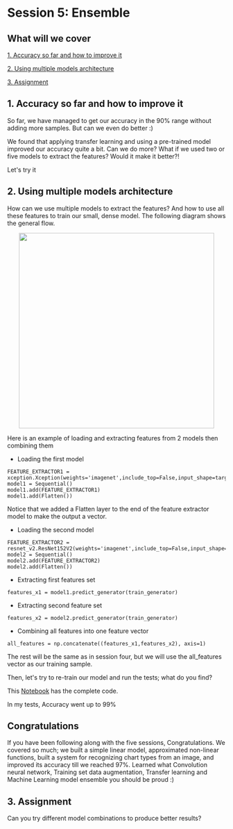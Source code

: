 # Session 5: Ensemble 

## What will we cover

[1. Accuracy so far and how to improve it](#1-accuracy-so-far-and-how-to-improve-it)

[2. Using multiple models architecture](#2-using-multiple-models-architecture)

[3. Assignment](#3-assignment)

## 1. Accuracy so far and how to improve it

So far, we have managed to get our accuracy in the 90% range without adding more samples. But can we even do better :)

We found that applying transfer learning and using a pre-trained model improved our accuracy quite a bit. Can we do more? What if we used two or five models to extract the features? Would it make it better?!

Let's try it

## 2. Using multiple models architecture

How can we use multiple models to extract the features? And how to use all these features to train our small, dense model. The following diagram shows the general flow.

<p align="center"> 
<img src="images/ensemble.png" height="450" >
</p>

Here is an example of loading and extracting features from 2 models then combining them  

- Loading the first model 

~~~~{.python}
FEATURE_EXTRACTOR1 = xception.Xception(weights='imagenet',include_top=False,input_shape=targetSize_withdepth)
model1 = Sequential()
model1.add(FEATURE_EXTRACTOR1)
model1.add(Flatten())
~~~~

Notice that we added a Flatten layer to the end of the feature extractor model to make the output a vector.

- Loading the second model 

~~~~{.python}
FEATURE_EXTRACTOR2 = resnet_v2.ResNet152V2(weights='imagenet',include_top=False,input_shape=targetSize_withdepth)
model2 = Sequential()
model2.add(FEATURE_EXTRACTOR2)
model2.add(Flatten())
~~~~

- Extracting first features set

~~~~{.python}
features_x1 = model1.predict_generator(train_generator)
~~~~

- Extracting second feature set

~~~~{.python}
features_x2 = model2.predict_generator(train_generator)
~~~~

- Combining all features into one feature vector

~~~~{.python}
all_features = np.concatenate((features_x1,features_x2), axis=1)
~~~~

The rest will be the same as in session four, but we will use the all_features vector as our training sample. 

Then, let's try to re-train our model and run the tests; what do you find?

This [Notebook](https://github.com/mohmiim/MLIntroduction/blob/master/session-5/Session_5_ensemble.ipynb) has the complete code.

In my tests, Accuracy went up to 99%

## Congratulations 

If you have been following along with the five sessions, Congratulations. We covered so much; we built a simple linear model, approximated non-linear functions, built a system for recognizing chart types from an image, and improved its accuracy till we reached 97%. Learned what Convolution neural network, Training set data augmentation, Transfer learning and Machine Learning model ensemble you should be proud :)

## 3. Assignment

Can you try different model combinations to produce better results? 

